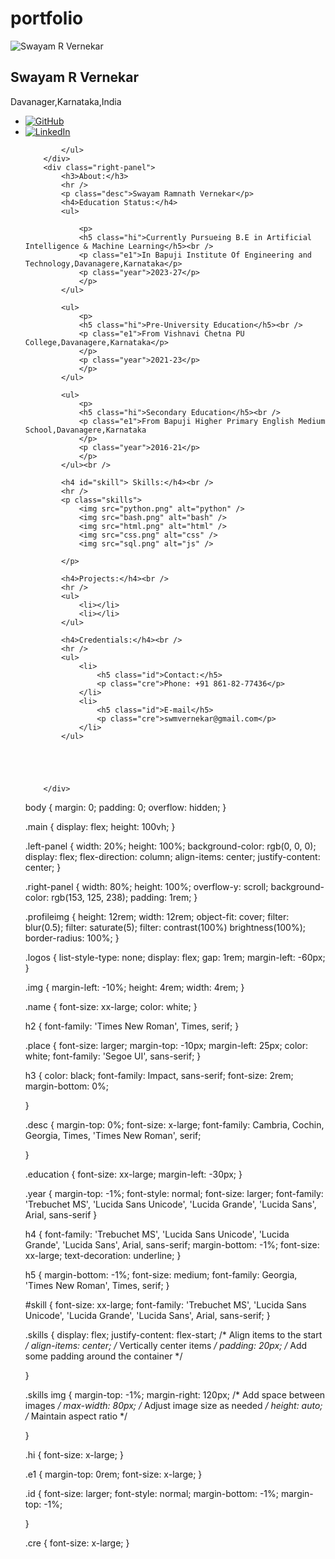 # portfolio

<!DOCTYPE html>
<html lang="en">

<head>
    <meta charset="UTF-8">
    <meta name="viewport" content="width=device-width, initial-scale=1.0">
    <link rel="stylesheet" href="port.css">
    <title>Swayam R Vernekar</title>
</head>

<body>
    <div class="main">
        <div class="left-panel">
            <img src="swayam.jpg" alt="Swayam R Vernekar" class="profileimg" />
            <div>
                <h2 class="name">Swayam R Vernekar</h2>
                <p class="place">Davanager,Karnataka,India</p>
            </div>
            <ul class="logos">
                <li>
                    <a href="https://github.com/ver1619">
                        <img src="logo.png" alt="GitHub" class="img" /></a>
                </li>
                <li>
                    <a href="https://www.linkedin.com/in/swayam-vernekar-626aaa2b9/">
                        <img src="linkedin.jpg" alt="LinkedIn" class="img" /></a>
                </li>


            </ul>
        </div>
        <div class="right-panel">
            <h3>About:</h3>
            <hr />
            <p class="desc">Swayam Ramnath Vernekar</p>
            <h4>Education Status:</h4>
            <ul>

                <p>
                <h5 class="hi">Currently Pursueing B.E in Artificial Intelligence & Machine Learning</h5><br />
                <p class="e1">In Bapuji Institute Of Engineering and Technology,Davanagere,Karnataka</p>
                <p class="year">2023-27</p>
                </p>
            </ul>

            <ul>
                <p>
                <h5 class="hi">Pre-University Education</h5><br />
                <p class="e1">From Vishnavi Chetna PU College,Davanagere,Karnataka</p>
                </p>
                <p class="year">2021-23</p>
                </p>
            </ul>

            <ul>
                <p>
                <h5 class="hi">Secondary Education</h5><br />
                <p class="e1">From Bapuji Higher Primary English Medium School,Davanagere,Karnataka
                </p>
                <p class="year">2016-21</p>
                </p>
            </ul><br />

            <h4 id="skill"> Skills:</h4><br />
            <hr />
            <p class="skills">
                <img src="python.png" alt="python" />
                <img src="bash.png" alt="bash" />
                <img src="html.png" alt="html" />
                <img src="css.png" alt="css" />
                <img src="sql.png" alt="js" />

            </p>

            <h4>Projects:</h4><br />
            <hr />
            <ul>
                <li></li>
                <li></li>
            </ul>

            <h4>Credentials:</h4><br />
            <hr />
            <ul>
                <li>
                    <h5 class="id">Contact:</h5>
                    <p class="cre">Phone: +91 861-82-77436</p>
                </li>
                <li>
                    <h5 class="id">E-mail</h5>
                    <p class="cre">swmvernekar@gmail.com</p>
                </li>
            </ul>





        </div>
</body>

</html>



body {
    margin: 0;
    padding: 0;
    overflow: hidden;
}

.main {
    display: flex;
    height: 100vh;
}

.left-panel {
    width: 20%;
    height: 100%;
    background-color: rgb(0, 0, 0);
    display: flex;
    flex-direction: column;
    align-items: center;
    justify-content: center;
}

.right-panel {
    width: 80%;
    height: 100%;
    overflow-y: scroll;
    background-color: rgb(153, 125, 238);
    padding: 1rem;
}

.profileimg {
    height: 12rem;
    width: 12rem;
    object-fit: cover;
    filter: blur(0.5);
    filter: saturate(5);
    filter: contrast(100%) brightness(100%);
    border-radius: 100%;
}

.logos {
    list-style-type: none;
    display: flex;
    gap: 1rem;
    margin-left: -60px;
}

.img {
    margin-left: -10%;
    height: 4rem;
    width: 4rem;
}


.name {
    font-size: xx-large;
    color: white;
}



h2 {
    font-family: 'Times New Roman', Times, serif;
}

.place {
    font-size: larger;
    margin-top: -10px;
    margin-left: 25px;
    color: white;
    font-family: 'Segoe UI', sans-serif;
}

h3 {
    color: black;
    font-family: Impact, sans-serif;
    font-size: 2rem;
    margin-bottom: 0%;

}

.desc {
    margin-top: 0%;
    font-size: x-large;
    font-family: Cambria, Cochin, Georgia, Times, 'Times New Roman', serif;

}

.education {
    font-size: xx-large;
    margin-left: -30px;
}

.year {
    margin-top: -1%;
    font-style: normal;
    font-size: larger;
    font-family: 'Trebuchet MS', 'Lucida Sans Unicode', 'Lucida Grande', 'Lucida Sans', Arial, sans-serif
}

h4 {
    font-family: 'Trebuchet MS', 'Lucida Sans Unicode', 'Lucida Grande', 'Lucida Sans', Arial, sans-serif;
    margin-bottom: -1%;
    font-size: xx-large;
    text-decoration: underline;
}

h5 {
    margin-bottom: -1%;
    font-size: medium;
    font-family: Georgia, 'Times New Roman', Times, serif;
}

#skill {
    font-size: xx-large;
    font-family: 'Trebuchet MS', 'Lucida Sans Unicode', 'Lucida Grande', 'Lucida Sans', Arial, sans-serif;
}

.skills {
    display: flex;
    justify-content: flex-start;
    /* Align items to the start */
    align-items: center;
    /* Vertically center items */
    padding: 20px;
    /* Add some padding around the container */

}

.skills img {
    margin-top: -1%;
    margin-right: 120px;
    /* Add space between images */
    max-width: 80px;
    /* Adjust image size as needed */
    height: auto;
    /* Maintain aspect ratio */

}

.hi {
    font-size: x-large;
}

.e1 {
    margin-top: 0rem;
    font-size: x-large;
}

.id {
    font-size: larger;
    font-style: normal;
    margin-bottom: -1%;
    margin-top: -1%;

}

.cre {
    font-size: x-large;
}
